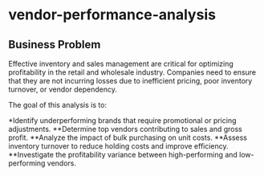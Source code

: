 # vendor-performance-analysis
## Business Problem
Effective inventory and sales management are critical for optimizing profitability in the retail and wholesale industry. Companies need to ensure that they are not incurring losses due to inefficient pricing, poor inventory turnover, or vendor dependency.

The goal of this analysis is to:

*Identify underperforming brands that require promotional or pricing adjustments.
**Determine top vendors contributing to sales and gross profit.
**Analyze the impact of bulk purchasing on unit costs.
**Assess inventory turnover to reduce holding costs and improve efficiency.
**Investigate the profitability variance between high-performing and low-performing vendors.
